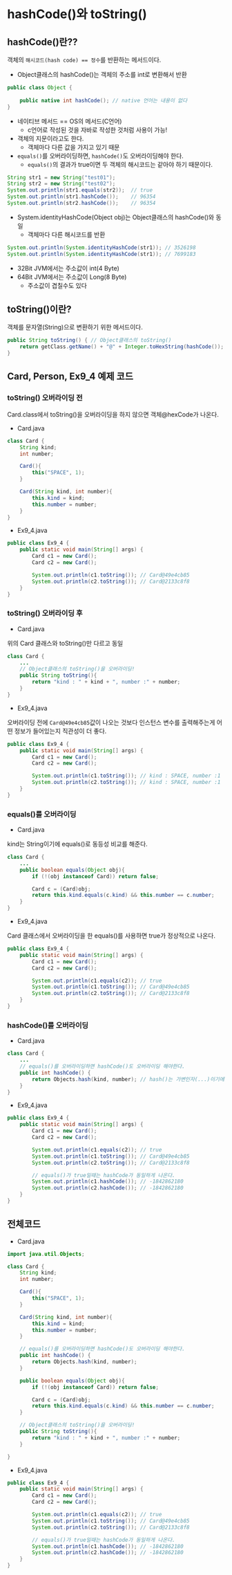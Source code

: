 # hashCode()와 toString()

## hashCode()란??
객체의 `해시코드(hash code) == 정수`를 반환하는 메서드이다. 

* Object클래스의 hashCode()는 객체의 주소를 int로 변환해서 반환

```java
public class Object {
    
    public native int hashCode(); // native 언어는 내용이 없다
}
```

* 네이티브 메서드 == OS의 메서드(C언어) 
    * c언어로 작성된 것을 자바로 작성한 것처럼 사용이 가능!
* 객체의 지문이라고도 한다.
    - 객체마다 다른 값을 가지고 있기 때문
* `equals()`를 오버라이딩하면, `hashCode()`도 오버라이딩해야 한다.
    * `equals()`의 결과가 true이면 두 객체의 해시코드는 같아야 하기 때문이다.

```java
String str1 = new String("test01");
String str2 = new String("test02");
System.out.println(str1.equals(str2));  // true
System.out.println(str1.hashCode());    // 96354
System.out.println(str2.hashCode());    // 96354
```

* System.identityHashCode(Object obj)는 Object클래스의 hashCode()와 동일
    * 객체마다 다른 해시코드를 반환

```java
System.out.println(System.identityHashCode(str1)); // 3526198
System.out.println(System.identityHashCode(str1)); // 7699183
```

* 32Bit JVM에서는 주소값이 int(4 Byte)
* 64Bit JVM에서는 주소값이 Long(8 Byte)
    * 주소값이 겹칠수도 있다

## toString()이란?
객체를 문자열(String)으로 변환하기 위한 메서드이다.

```java
public String toString() { // Object클래스의 toString()
    return getClass.getName() + "@" + Integer.toHexString(hashCode());
}
```

## Card, Person, Ex9_4 예제 코드

### toString() 오버라이딩 전
Card.class에서 toString()을 오버라이딩을 하지 않으면 객체@hexCode가 나온다.

* Card.java
```java
class Card {
    String kind;
    int number;

    Card(){
        this("SPACE", 1);
    }

    Card(String kind, int number){
        this.kind = kind;
        this.number = number;
    }
}
```

* Ex9_4.java
```java
public class Ex9_4 {
    public static void main(String[] args) {
        Card c1 = new Card();
        Card c2 = new Card();

        System.out.println(c1.toString()); // Card@49e4cb85
        System.out.println(c2.toString()); // Card@2133c8f8
    }
}
```

### toString() 오버라이딩 후
* Card.java

위의 Card 클래스와 toString()만 다르고 동일
```java
class Card {
    ...
    // Object클래스의 toString()을 오버라이딩!
    public String toString(){
        return "kind : " + kind + ", number :" + number;
    }
}
```

* Ex9_4.java

오버라이딩 전에 `Card@49e4cb85`값이 나오는 것보다 인스턴스 변수를 출력해주는게 어떤 정보가 들어있는지 직관성이 더 좋다.
```java
public class Ex9_4 {
    public static void main(String[] args) {
        Card c1 = new Card();
        Card c2 = new Card();

        System.out.println(c1.toString()); // kind : SPACE, number :1
        System.out.println(c2.toString()); // kind : SPACE, number :1
    }
}
```

### equals()를 오버라이딩
* Card.java

kind는 String이기에 equals()로 동등성 비교를 해준다.
```java
class Card {
    ...
    public boolean equals(Object obj){
        if (!(obj instanceof Card)) return false;

        Card c = (Card)obj;
        return this.kind.equals(c.kind) && this.number == c.number;
    }
}
```

* Ex9_4.java

Card 클래스에서 오버라이딩을 한 equals()를 사용하면 true가 정상적으로 나온다.
```java
public class Ex9_4 {
    public static void main(String[] args) {
        Card c1 = new Card();
        Card c2 = new Card();

        System.out.println(c1.equals(c2)); // true
        System.out.println(c1.toString()); // Card@49e4cb85
        System.out.println(c2.toString()); // Card@2133c8f8
    }
}
```

### hashCode()를 오버라이딩
* Card.java

```java
class Card {
    ...
    // equals()를 오버라이딩하면 hashCode()도 오버라이딩 해야한다.
    public int hashCode() {
        return Objects.hash(kind, number); // hash()는 가변인자(...)이기에 필요한 인스턴스를 넣으면 된다.
    }
}
```

* Ex9_4.java

```java
public class Ex9_4 {
    public static void main(String[] args) {
        Card c1 = new Card();
        Card c2 = new Card();

        System.out.println(c1.equals(c2)); // true
        System.out.println(c1.toString()); // Card@49e4cb85
        System.out.println(c2.toString()); // Card@2133c8f8

        // equals()가 true일때는 hashCode가 동일하게 나온다.
        System.out.println(c1.hashCode()); // -1842862180
        System.out.println(c2.hashCode()); // -1842862180
    }
}
```

## 전체코드

* Card.java
```java
import java.util.Objects;

class Card {
    String kind;
    int number;

    Card(){
        this("SPACE", 1);
    }

    Card(String kind, int number){
        this.kind = kind;
        this.number = number;
    }

    // equals()를 오버라이딩하면 hashCode()도 오버라이딩 해야한다.
    public int hashCode() {
        return Objects.hash(kind, number);
    }

    public boolean equals(Object obj){
        if (!(obj instanceof Card)) return false;

        Card c = (Card)obj;
        return this.kind.equals(c.kind) && this.number == c.number;
    }

    // Object클래스의 toString()을 오버라이딩!
    public String toString(){
        return "kind : " + kind + ", number :" + number;
    }

}
```

* Ex9_4.java
```java
public class Ex9_4 {
    public static void main(String[] args) {
        Card c1 = new Card();
        Card c2 = new Card();

        System.out.println(c1.equals(c2)); // true
        System.out.println(c1.toString()); // Card@49e4cb85
        System.out.println(c2.toString()); // Card@2133c8f8

        // equals()가 true일때는 hashCode가 동일하게 나온다.
        System.out.println(c1.hashCode()); // -1842862180
        System.out.println(c2.hashCode()); // -1842862180
    }
}

```



